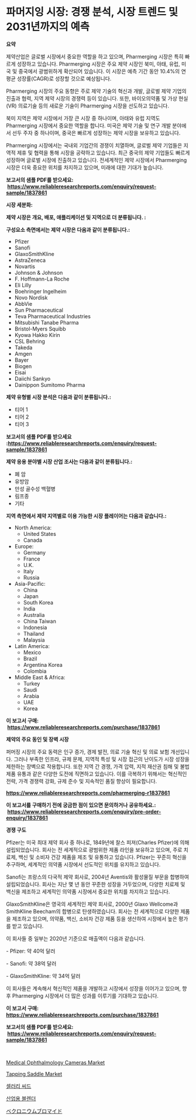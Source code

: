 <p><h1>파머지잉 시장: 경쟁 분석, 시장 트렌드 및 2031년까지의 예측</h1></p><p><strong>요약</strong></p>
<p><p>제약산업은 글로벌 시장에서 중요한 역할을 하고 있으며, Pharmerging 시장은 특히 빠르게 성장하고 있습니다. Pharmerging 시장은 주요 제약 시장인 북미, 아태, 유럽, 미국 및 중국에서 광범위하게 확산되어 있습니다. 이 시장은 예측 기간 동안 10.4%의 연평균 성장률(CAGR)로 성장할 것으로 예상됩니다.</p><p>Pharmerging 시장의 주요 동향은 주로 제약 기술의 혁신과 개발, 글로벌 제약 기업의 진출과 협력, 지역 제약 시장의 경쟁력 등이 있습니다. 또한, 바이오의약품 및 가상 현실(VR) 의료기술 등의 새로운 기술이 Pharmerging 시장을 선도하고 있습니다.</p><p>북미 지역은 제약 시장에서 가장 큰 시장 중 하나이며, 아태와 유럽 지역도 Pharmerging 시장에서 중요한 역할을 합니다. 미국은 제약 기술 및 연구 개발 분야에서 선두 주자 중 하나이며, 중국은 빠르게 성장하는 제약 시장을 보유하고 있습니다.</p><p>Pharmerging 시장에서는 국내외 기업간의 경쟁이 치열하며, 글로벌 제약 기업들은 지역적 제휴 및 협력을 통해 시장을 공략하고 있습니다. 최근 중국의 제약 기업들도 빠르게 성장하며 글로벌 시장에 진출하고 있습니다. 전세계적인 제약 시장에서 Pharmerging 시장은 더욱 중요한 위치를 차지하고 있으며, 미래에 대한 기대가 높습니다.</p></p>
<p><strong>보고서의 샘플 PDF를 받으세요: &nbsp;<a href="https://www.reliableresearchreports.com/enquiry/request-sample/1837861">https://www.reliableresearchreports.com/enquiry/request-sample/1837861</a></strong></p>
<p><strong>시장 세분화:</strong></p>
<p><strong> 제약 시장은 개요, 배포, 애플리케이션 및 지역으로 더 분류됩니다. :</strong></p>
<p><strong>구성요소 측면에서는 제약 시장은 다음과 같이 분류됩니다.:</strong></p>
<p><ul><li>Pfizer</li><li>Sanofi</li><li>GlaxoSmithKline</li><li>AstraZeneca</li><li>Novartis</li><li>Johnson & Johnson</li><li>F. Hoffmann-La Roche</li><li>Eli Lilly</li><li>Boehringer Ingelheim</li><li>Novo Nordisk</li><li>AbbVie</li><li>Sun Pharmaceutical</li><li>Teva Pharmaceutical Industries</li><li>Mitsubishi Tanabe Pharma</li><li>Bristol-Myers Squibb</li><li>Kyowa Hakko Kirin</li><li>CSL Behring</li><li>Takeda</li><li>Amgen</li><li>Bayer</li><li>Biogen</li><li>Eisai</li><li>Daiichi Sankyo</li><li>Dainippon Sumitomo Pharma</li></ul></p>
<p><strong> 제약 유형별 시장 분석은 다음과 같이 분류됩니다.:</strong></p>
<p><ul><li>티어 1</li><li>티어 2</li><li>티어 3</li></ul></p>
<p><strong>보고서의 샘플 PDF를 받으세요 :<a href="https://www.reliableresearchreports.com/enquiry/request-sample/1837861">https://www.reliableresearchreports.com/enquiry/request-sample/1837861</a></strong></p>
<p><strong> 제약 응용 분야별 시장 산업 조사는 다음과 같이 분류됩니다.:</strong></p>
<p><ul><li>폐 암</li><li>유방암</li><li>만성 골수성 백혈병</li><li>림프종</li><li>기타</li></ul></p>
<p><strong>지역 측면에서 제약 지역별로 이용 가능한 시장 플레이어는 다음과 같습니다.:</strong></p>
<p><ul>
    <li>
        North America:
        <ul>
            <li>United States</li>
            <li>Canada</li>
        </ul>
    </li>
    <li>
        Europe:
        <ul>
            <li>Germany</li>
            <li>France</li>
            <li>U.K.</li>
            <li>Italy</li>
            <li>Russia</li>
        </ul>
    </li>
    <li>
        Asia-Pacific:
        <ul>
            <li>China</li>
            <li>Japan</li>
            <li>South Korea</li>
            <li>India</li>
            <li>Australia</li>
            <li>China Taiwan</li>
            <li>Indonesia</li>
            <li>Thailand</li>
            <li>Malaysia</li>
        </ul>
    </li>
    <li>
        Latin America:
        <ul>
            <li>Mexico</li>
            <li>Brazil</li>
            <li>Argentina Korea</li>
            <li>Colombia</li>
        </ul>
    </li>
    <li>
        Middle East & Africa:
        <ul>
            <li>Turkey</li>
            <li>Saudi</li>
            <li>Arabia</li>
            <li>UAE</li>
            <li>Korea</li>
        </ul>
    </li>
    </ul></p>
<p><strong>이 보고서 구매: &nbsp;<a href="https://www.reliableresearchreports.com/purchase/1837861">https://www.reliableresearchreports.com/purchase/1837861</a></strong></p>
<p><strong>제약의 주요 동인 및 장벽 시장</strong></p>
<p><p>퍼머징 시장의 주요 동력은 인구 증가, 경제 발전, 의료 기술 혁신 및 의료 보험 개선입니다. 그러나 부족한 인프라, 규제 문제, 지역적 특성 및 시장 접근의 난이도가 시장 성장을 제한하는 장벽으로 작용합니다. 또한 지역 간 경쟁, 가격 압력, 지적 재산권 침해 및 불법 제품 유통과 같은 다양한 도전에 직면하고 있습니다. 이를 극복하기 위해서는 혁신적인 전략, 가격 경쟁력 강화, 규제 준수 및 지속적인 품질 향상이 필요합니다.</p></p>
<p><strong><a href="https://www.reliableresearchreports.com/pharmerging-r1837861">https://www.reliableresearchreports.com/pharmerging-r1837861</a></strong></p>
<p><strong>이 보고서를 구매하기 전에 궁금한 점이 있으면 문의하거나 공유하세요.: &nbsp;<a href="https://www.reliableresearchreports.com/enquiry/pre-order-enquiry/1837861">https://www.reliableresearchreports.com/enquiry/pre-order-enquiry/1837861</a></strong></p>
<p><strong>경쟁 구도</strong></p>
<p><p>Pfizer는 미국 최대 제약 회사 중 하나로, 1849년에 찰스 피져(Charles Pfizer)에 의해 설립되었습니다. 회사는 전 세계적으로 광범위한 제품 라인을 보유하고 있으며, 주로 치료제, 백신 및 소비자 건강 제품을 제조 및 유통하고 있습니다. Pfizer는 꾸준히 혁신을 추구하며, 세계적인 의약품 시장에서 선도적인 위치를 유지하고 있습니다.</p><p>Sanofi는 프랑스의 다국적 제약 회사로, 2004년 Aventis와 활성물질 부문을 합병하여 설립되었습니다. 회사는 지난 몇 년 동안 꾸준한 성장을 거두었으며, 다양한 치료제 및 백신을 제조하고 세계적인 의약품 시장에서 중요한 위치를 차지하고 있습니다.</p><p>GlaxoSmithKline은 영국의 세계적인 제약 회사로, 2000년 Glaxo Wellcome과 SmithKline Beecham의 합병으로 탄생하였습니다. 회사는 전 세계적으로 다양한 제품을 제조하고 있으며, 의약품, 백신, 소비자 건강 제품 등을 생산하여 시장에서 높은 평가를 받고 있습니다.</p><p>이 회사들 중 일부는 2020년 기준으로 매출액이 다음과 같습니다.</p><p>- Pfizer: 약 40억 달러</p><p>- Sanofi: 약 38억 달러</p><p>- GlaxoSmithKline: 약 34억 달러</p><p>이 회사들은 계속해서 혁신적인 제품을 개발하고 시장에서 성장을 이어가고 있으며, 향후 Pharmerging 시장에서 더 많은 성과를 이루기를 기대하고 있습니다.</p></p>
<p><strong>이 보고서 구매: &nbsp; <a href="https://www.reliableresearchreports.com/purchase/1837861">https://www.reliableresearchreports.com/purchase/1837861</a></strong></p>
<p><strong>보고서의 샘플 PDF를 받으세요: &nbsp;<a href="https://www.reliableresearchreports.com/enquiry/request-sample/1837861">https://www.reliableresearchreports.com/enquiry/request-sample/1837861</a></strong><strong></strong></p>
<p>&nbsp;</p>
<p><p><a href="https://github.com/castoriffic/Market-Research-Report-List-4/blob/main/medical-ophthalmology-cameras-market.md">Medical Ophthalmology Cameras Market</a></p><p><a href="https://view.publitas.com/reportprime-1/tapping-saddle-market-research-report-its-history-and-forecast-2024-to-2031/">Tapping Saddle Market</a></p><p><a href="https://medium.com/@dylanobrien626/%EC%85%80%EB%9F%AC%EB%A6%AC%EC%94%A8%EC%95%97-%EC%8B%9C%EC%9E%A5-%EC%A0%84%EB%A7%9D-%EC%82%B0%EC%97%85-%EA%B0%9C%EC%9A%94-%EB%B0%8F-%EC%98%88%EC%B8%A1-2024%EB%85%84%EB%B6%80%ED%84%B0-2031%EB%85%84%EA%B9%8C%EC%A7%80-6384005793d9">셀러리 씨드</a></p><p><a href="https://github.com/nuekbpymrrz5/Market-Research-Report-List-1/blob/main/279086221177.md">산업용 블렌더</a></p><p><a href="https://github.com/jkjreqjscoxx7/Market-Research-Report-List-1/blob/main/426897223231.md">ベクロニウムブロマイド</a></p></p>